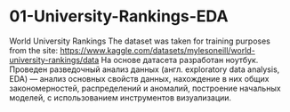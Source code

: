 # 01-University-Rankings-EDA
World University Rankings
The dataset was taken for training purposes from the site:
https://www.kaggle.com/datasets/mylesoneill/world-university-rankings/data
На основе датасета разработан ноутбук. Проведен разведочный анализ данных (англ. exploratory data analysis, EDA) — анализ основных свойств данных, нахождение в них общих закономерностей, распределений и аномалий, построение начальных моделей, с использованием инструментов визуализации.
